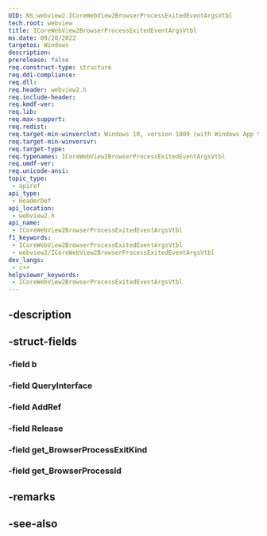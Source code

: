 ```yaml
---
UID: NS:webview2.ICoreWebView2BrowserProcessExitedEventArgsVtbl
tech.root: webview
title: ICoreWebView2BrowserProcessExitedEventArgsVtbl
ms.date: 09/20/2022
targetos: Windows
description: 
prerelease: false
req.construct-type: structure
req.ddi-compliance: 
req.dll: 
req.header: webview2.h
req.include-header: 
req.kmdf-ver: 
req.lib: 
req.max-support: 
req.redist: 
req.target-min-winverclnt: Windows 10, version 1809 (with Windows App SDK 1.1 or later)
req.target-min-winversvr: 
req.target-type: 
req.typenames: ICoreWebView2BrowserProcessExitedEventArgsVtbl
req.umdf-ver: 
req.unicode-ansi: 
topic_type:
 - apiref
api_type:
 - HeaderDef
api_location:
 - webview2.h
api_name:
 - ICoreWebView2BrowserProcessExitedEventArgsVtbl
f1_keywords:
 - ICoreWebView2BrowserProcessExitedEventArgsVtbl
 - webview2/ICoreWebView2BrowserProcessExitedEventArgsVtbl
dev_langs:
 - c++
helpviewer_keywords:
 - ICoreWebView2BrowserProcessExitedEventArgsVtbl
---
```


## -description

## -struct-fields

### -field b

### -field QueryInterface

### -field AddRef

### -field Release

### -field get_BrowserProcessExitKind

### -field get_BrowserProcessId

## -remarks

## -see-also

